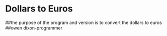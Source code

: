 # Dollars to Euros
##the purpose of the program and version is to convert the dollars to euros
##owen dixon-programmer  
